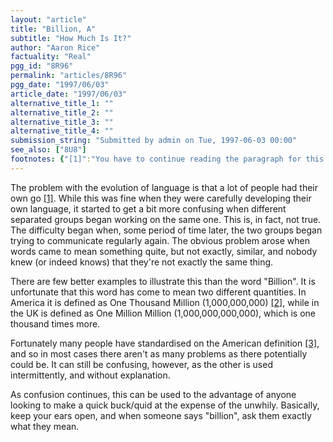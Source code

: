 ```yaml
---
layout: "article"
title: "Billion, A"
subtitle: "How Much Is It?"
author: "Aaron Rice"
factuality: "Real"
pgg_id: "8R96"
permalink: "articles/8R96"
pgg_date: "1997/06/03"
article_date: "1997/06/03"
alternative_title_1: ""
alternative_title_2: ""
alternative_title_3: ""
alternative_title_4: ""
submission_string: "Submitted by admin on Tue, 1997-06-03 00:00"
see_also: ["8U8"]
footnotes: {"[1]":"You have to continue reading the paragraph for this statement to be qualified totally. Don't be distracted by footnotes or anything else!","[2]":"The American Billion (or One Thousand Million) is in the UK called One Thousand Million, surprisingly. The dictionary mentions that the word Milliard means the same thing, but no one really uses it.","[3]":"Yes, I know someone had to pick one of them!"}
---
```

<div>
<p>The problem with the evolution of language is that a lot of people had their own go <a href="#footnotes.1" class="footnote-link">[1]</a>. While this was fine when they were carefully developing their own language, it started to get a bit more confusing when different separated groups began working on the same one. This is, in fact, not true. The difficulty began when, some period of time later, the two groups began trying to communicate regularly again. The obvious problem arose when words came to mean something quite, but not exactly, similar, and nobody knew (or indeed knows) that they're not exactly the same thing.</p>
<p>There are few better examples to illustrate this than the word "Billion". It is unfortunate that this word has come to mean two different quantities. In America it is defined as One Thousand Million (1,000,000,000) <a href="#footnotes.2" class="footnote-link">[2]</a>, while in the UK is defined as One Million Million (1,000,000,000,000), which is one thousand times more.</p>
<p>Fortunately many people have standardised on the American definition <a href="#footnotes.3" class="footnote-link">[3]</a>, and so in most cases there aren't as many problems as there potentially could be. It can still be confusing, however, as the other is used intermittently, and without explanation.</p>
<p>As confusion continues, this can be used to the advantage of anyone looking to make a quick buck/quid at the expense of the unwhily. Basically, keep your ears open, and when someone says "billion", ask them exactly what they mean.</p>
</div>
